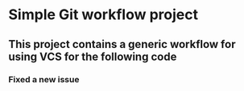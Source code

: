 # Simple Git workflow project 
## This project contains a generic workflow for using VCS for the following code 


### Fixed a new issue 
